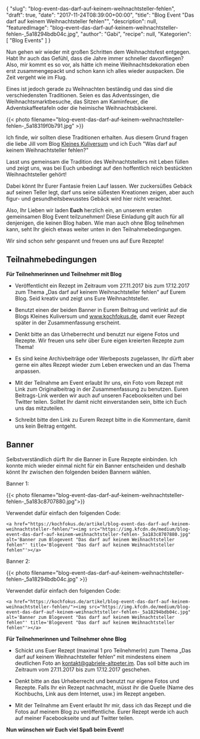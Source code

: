 {
    "slug": "blog-event-das-darf-auf-keinem-weihnachtsteller-fehlen",
    "draft": true,
    "date": "2017-11-24T08:39:00+00:00",
    "title": "Blog Event \"Das darf auf keinem Weihnachtsteller fehlen\"",
    "description": null,
    "featuredImage": "blog-event-das-darf-auf-keinem-weihnachtsteller-fehlen-_5a18294bdb04c.jpg",
    "author": "Gabi",
    "recipe": null,
    "Kategorien": [
        "Blog Events"
    ]
}

Nun gehen wir wieder mit großen Schritten dem Weihnachtsfest entgegen. Habt Ihr auch das Gefühl, dass die Jahre immer schneller davonfliegen? Also, mir kommt es so vor, als hätte ich meine Weihnachtsdekoration eben erst zusammengepackt und schon kann ich alles wieder auspacken. Die Zeit vergeht wie im Flug.

Eines ist jedoch gerade zu Weihnachten beständig und das sind die verschiedensten Traditionen. Seien es das Adventssingen, die Weihnachtsmarktbesuche, das Sitzen am Kaminfeuer, die Adventskaffeetafeln oder die heimische Weihnachtsbäckerei.

{{< photo filename="blog-event-das-darf-auf-keinem-weihnachtsteller-fehlen-_5a18319f0b791.jpg" >}}

Ich finde, wir sollten diese Traditionen erhalten. Aus diesem Grund fragen die liebe Jill vom Blog [Kleines Kuliversum](http://www.kleineskuliversum.com/ "Kleines Kuliversum") und ich Euch "Was darf auf keinem Weihnachtsteller fehlen?"

Lasst uns gemeinsam die Tradition des Weihnachtstellers mit Leben füllen und zeigt uns, was bei Euch unbedingt auf den hoffentlich reich bestückten Weihnachtsteller gehört!

Dabei könnt Ihr Eurer Fantasie freien Lauf lassen. Wer zuckersüßes Gebäck auf seinen Teller legt, darf uns seine süßesten Kreationen zeigen, aber auch figur- und gesundheitsbewusstes Gebäck wird hier nicht verachtet.

Also, Ihr Lieben wir laden **Euch** herzlich ein, an unserem ersten gemeinsamen Blog Event teilzunehmen! Diese Einladung gilt auch für all denjenigen, die keinen Blog haben. Wie man auch ohne Blog teilnehmen kann, seht Ihr gleich etwas weiter unten in den Teilnahmebedingungen.

Wir sind schon sehr gespannt und freuen uns auf Eure Rezepte!



## Teilnahmebedingungen


**Für Teilnehmerinnen und Teilnehmer mit Blog**

- Veröffentlicht ein Rezept im Zeitraum vom 27.11.2017 bis zum 17.12.2017 zum Thema „Das darf auf keinem Weihnachtsteller fehlen“ auf Eurem Blog. Seid kreativ und zeigt uns Eure Weihnachtsteller.

- Benutzt einen der beiden Banner in Eurem Beitrag und verlinkt auf die Blogs Kleines Kuliversum und www.kochfokus.de, damit euer Rezept später in der Zusammenfassung erscheint.

- Denkt bitte an das Urheberrecht und benutzt nur eigene Fotos und Rezepte. Wir freuen uns sehr über Eure eigen kreierten Rezepte zum Thema!

- Es sind keine Archivbeiträge oder Werbeposts zugelassen, Ihr dürft aber gerne ein altes Rezept wieder zum Leben erwecken und an das Thema anpassen.

- Mit der Teilnahme am Event erlaubt Ihr uns, ein Foto vom Rezept mit Link zum Originalbeitrag in der Zusammenfassung zu benutzen. Euren Beitrags-Link werden wir auch auf unseren Facebookseiten und bei Twitter teilen. Solltet Ihr damit nicht einverstanden sein, bitte ich Euch uns das mitzuteilen.

- Schreibt bitte den Link zu Eurem Rezept bitte in die Kommentare, damit uns kein Beitrag entgeht.

## Banner

Selbstverständlich dürft Ihr die Banner in Eure Rezepte einbinden. Ich konnte mich wieder einmal nicht für ein Banner entscheiden und deshalb könnt Ihr zwischen den folgenden beiden Bannern wählen.

Banner 1:

{{< photo filename="blog-event-das-darf-auf-keinem-weihnachtsteller-fehlen-_5a183c8707880.jpg">}}

Verwendet dafür einfach den folgenden Code:
```
<a href="https://kochfokus.de/artikel/blog-event-das-darf-auf-keinem-weihnachtsteller-fehlen/"><img src="https://img.kfcdn.de/medium/blog-event-das-darf-auf-keinem-weihnachtsteller-fehlen-_5a183c8707880.jpg" alt='Banner zum Blogevent "Das darf auf keinem Weihnachtsteller fehlen"' title='Blogevent "Das darf auf keinem Weihnachtsteller fehlen"'></a>

```

Banner 2:

{{< photo filename="blog-event-das-darf-auf-keinem-weihnachtsteller-fehlen-_5a18294bdb04c.jpg" >}}

Verwendet dafür einfach den folgenden Code:

```
<a href="https://kochfokus.de/artikel/blog-event-das-darf-auf-keinem-weihnachtsteller-fehlen/"><img src="https://img.kfcdn.de/medium/blog-event-das-darf-auf-keinem-weihnachtsteller-fehlen-_5a18294bdb04c.jpg" alt='Banner zum Blogevent "Das darf auf keinem Weihnachtsteller fehlen"' title='Blogevent "Das darf auf keinem Weihnachtsteller fehlen"'></a>
```

**Für Teilnehmerinnen und Teilnehmer ohne Blog**

- Schickt uns Euer Rezept (maximal 1 pro TeilnehmerIn) zum Thema „Das darf auf keinem Weihnachtsteller fehlen“ mit mindestens einem deutlichen Foto an kontakt@gabriele-altpeter.im. Das soll bitte auch im Zeitraum vom 27.11.2017 bis zum 17.12.2017 geschehen.

- Denkt bitte an das Urheberrecht und benutzt nur eigene Fotos und Rezepte. Falls Ihr ein Rezept nachmacht, müsst ihr die Quelle (Name des Kochbuchs, Link aus dem Internet, usw.) im Rezept angeben.

- Mit der Teilnahme am Event erlaubt Ihr mir, dass ich das Rezept und die Fotos auf meinem Blog zu veröffentliche. Eurer Rezept werde ich auch auf meiner Facebookseite und auf Twitter teilen.

**Nun wünschen wir Euch viel Spaß  beim Event!**
